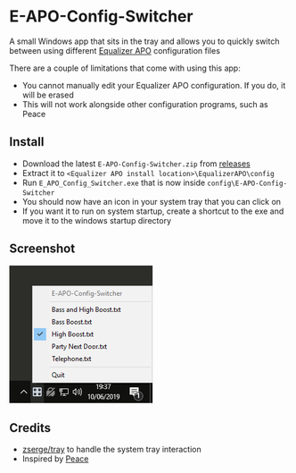 # E-APO-Config-Switcher

A small Windows app that sits in the tray and allows you to quickly switch between using different [Equalizer APO](https://sourceforge.net/projects/equalizerapo/) configuration files

There are a couple of limitations that come with using this app:
- You cannot manually edit your Equalizer APO configuration. If you do, it will be erased
- This will not work alongside other configuration programs, such as Peace

## Install

- Download the latest `E-APO-Config-Switcher.zip` from [releases](https://github.com/psidex/E-APO-Config-Switcher/releases/latest)
- Extract it to `<Equalizer APO install location>\EqualizerAPO\config`
- Run `E_APO_Config_Switcher.exe` that is now inside `config\E-APO-Config-Switcher`
- You should now have an icon in your system tray that you can click on
- If you want it to run on system startup, create a shortcut to the exe and move it to the windows startup directory

## Screenshot

![example](example.png)

## Credits

- [zserge/tray](https://github.com/zserge/tray) to handle the system tray interaction
- Inspired by [Peace](https://sourceforge.net/projects/peace-equalizer-apo-extension/)
